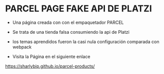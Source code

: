 # PARCEL PAGE FAKE API DE PLATZI

- Una página creada con con el empaquetador PARCEL 
- Se trata de una tienda falsa consumiendo la api de Platzi 

- los temas aprendidos fueron la casi nula configuración comparada con webpack 

- Visita la Página en el siguiente enlace

https://sharlybip.github.io/parcel-products/